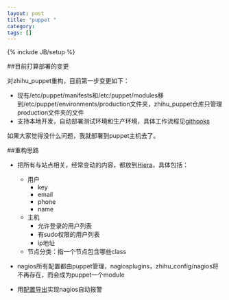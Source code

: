 ```yaml
---
layout: post
title: "puppet "
category: 
tags: []
---
```

{% include JB/setup %}

##目前打算部署的变更

对zhihu_puppet重构，目前第一步变更如下：

* 现有/etc/puppet/manifests和/etc/puppet/modules移到/etc/puppet/environments/production文件夹，zhihu\_puppet仓库只管理production文件夹的文件
* 支持本地开发，自动部署测试环境和生产环境，具体工作流程见[githooks](http://git.in.zhihu.com/lyc/githooks/tree/master)

如果大家觉得没什么问题，我就部署到puppet主机去了。

##重构思路

* 把所有与站点相关，经常变动的内容，都放到[Hiera](http://docs.puppetlabs.com/hiera/1/#why-hiera)，具体包括：
    * 用户
        * key
        * email
        * phone
        * name
    * 主机
        * 允许登录的用户列表
        * 有sudo权限的用户列表
        * ip地址
    * 节点分类：指一个节点包含哪些class
 
* nagios所有配置都由puppet管理，nagiosplugins，zhihu_config/nagios将不再存在，而会成为puppet一个module
* 用[配置导出](http://docs.puppetlabs.com/puppet/latest/reference/lang_exported.html)实现nagios自动报警

